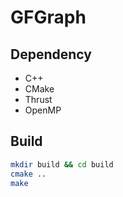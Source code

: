 # GFGraph

## Dependency
* C++
* CMake
* Thrust
* OpenMP

## Build
```sh
mkdir build && cd build
cmake ..
make
```